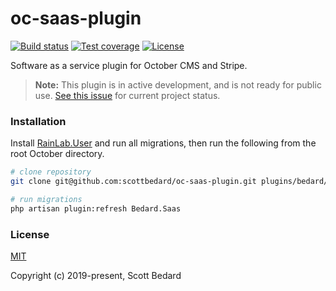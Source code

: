 # oc-saas-plugin

[![Build status](https://img.shields.io/travis/scottbedard/oc-saas-plugin)](https://travis-ci.org/scottbedard/oc-saas-plugin)
[![Test coverage](https://img.shields.io/codecov/c/github/scottbedard/oc-saas-plugin)](https://codecov.io/gh/scottbedard/oc-saas-plugin)
[![License](https://img.shields.io/github/license/scottbedard/oc-saas-plugin?color=blue)](https://github.com/scottbedard/oc-saas-plugin/blob/master/LICENSE)

Software as a service plugin for October CMS and Stripe.

> **Note:** This plugin is in active development, and is not ready for public use. [See this issue](https://github.com/scottbedard/oc-saas-plugin/issues/2) for current project status.

### Installation

Install [RainLab.User](https://github.com/rainlab/user-plugin) and run all migrations, then run the following from the root October directory.

```bash
# clone repository
git clone git@github.com:scottbedard/oc-saas-plugin.git plugins/bedard/saas

# run migrations
php artisan plugin:refresh Bedard.Saas
```

### License

[MIT](https://github.com/scottbedard/oc-saas-plugin/blob/master/LICENSE)

Copyright (c) 2019-present, Scott Bedard
